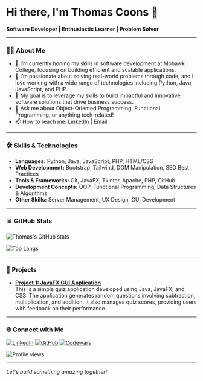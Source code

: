 # Hi there, I'm Thomas Coons 👋

**Software Developer | Enthusiastic Learner | Problem Solver**

---

### 👨‍💻 About Me

- 🌱 I’m currently honing my skills in software development at Mohawk College, focusing on building efficient and scalable applications.
- 🔭 I’m passionate about solving real-world problems through code, and I love working with a wide range of technologies including Python, Java, JavaScript, and PHP.
- 🎯 My goal is to leverage my skills to build impactful and innovative software solutions that drive business success.
- 💬 Ask me about Object-Oriented Programming, Functional Programming, or anything tech-related!
- 📫 How to reach me: [LinkedIn](https://linkedin.com/in/tom-coons-b372952a5/) | [Email](mailto:tomcoons1413@gmail.com)

---

### 🛠️ Skills & Technologies

- **Languages:** Python, Java, JavaScript, PHP, HTML/CSS
- **Web Development:** Bootstrap, Tailwind, DOM Manipulation, SEO Best Practices
- **Tools & Frameworks:** Git, JavaFX, Tkinter, Apache, PHP, GitHub
- **Development Concepts:** OOP, Functional Programming, Data Structures & Algorithms
- **Other Skills:** Server Management, UX Design, GUI Development

---

### 📊 GitHub Stats

![Thomas's GitHub stats](https://github-readme-stats.vercel.app/api?username=tcoons1413&show_icons=true&theme=radical)

[![Top Langs](https://github-readme-stats.vercel.app/api/top-langs/?username=tcoons1413&layout=compact)](https://github.com/tcoons1413/github-readme-stats)

---

### 🚀 Projects

- **[Project 1: JavaFX GUI Application](https://github.com/tcoons1413/quiz-app)**  
  This is a simple quiz application developed using Java, JavaFX, and CSS. The application generates random questions involving subtraction, multiplication, and addition.
  It also manages quiz scores, providing users with feedback on their performance.


---

### 🌐 Connect with Me

[![LinkedIn](https://img.shields.io/badge/LinkedIn-Profile-blue?style=flat&logo=linkedin)](https://linkedin.com/in/tom-coons-b372952a5/)
[![GitHub](https://img.shields.io/badge/GitHub-Profile-lightgrey?style=flat&logo=github)](https://github.com/tcoons1413)
[![Codewars](https://img.shields.io/badge/Codewars-Profile-red?style=flat&logo=codewars)](https://codewars.com/users/tcoons1413)

![Profile views](https://komarev.com/ghpvc/?username=tcoons1413&style=flat-square&color=blue)

---

*Let's build something amazing together!*
